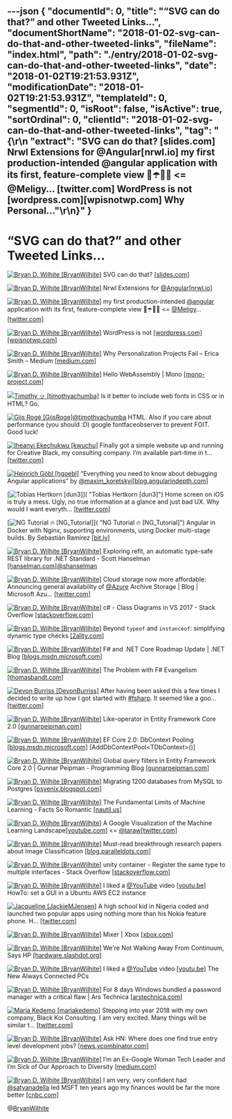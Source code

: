 ---json
{
  "documentId": 0,
  "title": "“SVG can do that?” and other Tweeted Links…",
  "documentShortName": "2018-01-02-svg-can-do-that-and-other-tweeted-links",
  "fileName": "index.html",
  "path": "./entry/2018-01-02-svg-can-do-that-and-other-tweeted-links",
  "date": "2018-01-02T19:21:53.931Z",
  "modificationDate": "2018-01-02T19:21:53.931Z",
  "templateId": 0,
  "segmentId": 0,
  "isRoot": false,
  "isActive": true,
  "sortOrdinal": 0,
  "clientId": "2018-01-02-svg-can-do-that-and-other-tweeted-links",
  "tag": "{\r\n  \"extract\": \"SVG can do that? [slides.com] Nrwl Extensions for @Angular[nrwl.io] my first production-intended @angular application with its first, feature-complete view 🎁☂️💄🧐 &lt;= @Meligy… [twitter.com] WordPress is not [wordpress.com][wpisnotwp.com] Why Personal...\"\r\n}"
}
---

# “SVG can do that?” and other Tweeted Links…

[<img alt="Bryan D. Wilhite [BryanWilhite]" src="https://songhay.blob.core.windows.net/shared-social-twitter/BryanWilhite.jpeg">](http://t.co/UNdqV0Z1zz "Bryan D. Wilhite [BryanWilhite]") SVG can do that? [[slides.com]](http://slides.com/sdrasner/svg-can-do-that#/)

[<img alt="Bryan D. Wilhite [BryanWilhite]" src="https://songhay.blob.core.windows.net/shared-social-twitter/BryanWilhite.jpeg">](http://t.co/UNdqV0Z1zz "Bryan D. Wilhite [BryanWilhite]") Nrwl Extensions for [@Angular](http://twitter.com/Angular)[[nrwl.io]](https://nrwl.io/nx)

[<img alt="Bryan D. Wilhite [BryanWilhite]" src="https://songhay.blob.core.windows.net/shared-social-twitter/BryanWilhite.jpeg">](http://t.co/UNdqV0Z1zz "Bryan D. Wilhite [BryanWilhite]") my first production-intended [@angular](http://twitter.com/angular) application with its first, feature-complete view 🎁☂️💄🧐 &lt;= [@Meligy](http://twitter.com/Meligy)… [[twitter.com]](https://twitter.com/i/web/status/941178629840498689)

[<img alt="Bryan D. Wilhite [BryanWilhite]" src="https://songhay.blob.core.windows.net/shared-social-twitter/BryanWilhite.jpeg">](http://t.co/UNdqV0Z1zz "Bryan D. Wilhite [BryanWilhite]") WordPress is not [[wordpress.com]](http://WordPress.com)[[wpisnotwp.com]](https://wpisnotwp.com/)

[<img alt="Bryan D. Wilhite [BryanWilhite]" src="https://songhay.blob.core.windows.net/shared-social-twitter/BryanWilhite.jpeg">](http://t.co/UNdqV0Z1zz "Bryan D. Wilhite [BryanWilhite]") Why Personalization Projects Fail – Erica Smith – Medium [[medium.com]](https://medium.com/@ericathegreat/why-personalization-projects-fail-5af7d9623fb0)

[<img alt="Bryan D. Wilhite [BryanWilhite]" src="https://songhay.blob.core.windows.net/shared-social-twitter/BryanWilhite.jpeg">](http://t.co/UNdqV0Z1zz "Bryan D. Wilhite [BryanWilhite]") Hello WebAssembly | Mono [[mono-project.com]](http://www.mono-project.com/news/2017/08/09/hello-webassembly/)

[<img alt="Timothy ッ [timothyachumba]" src="https://songhay.blob.core.windows.net/shared-social-twitter/timothyachumba.jpg">](https://t.co/dgjaItNceX "Timothy ッ [timothyachumba]") Is it better to include web fonts in CSS or in HTML? Go.

[<img alt="Gijs Rogé [GijsRoge]" src="https://songhay.blob.core.windows.net/shared-social-twitter/GijsRoge.jpeg">](https://t.co/TrGejrciSH "Gijs Rogé [GijsRoge]")[@timothyachumba](http://twitter.com/timothyachumba) HTML. Also if you care about performance (you should :D) google fontfaceobserver to prevent FOIT. Good luck!

[<img alt="Iheanyi Ekechukwu [kwuchu]" src="https://songhay.blob.core.windows.net/shared-social-twitter/kwuchu.jpg">](https://t.co/iDDF2d7EXB "Iheanyi Ekechukwu [kwuchu]") Finally got a simple website up and running for Creative Black, my consulting company. I’m available part-time in t… [[twitter.com]](https://twitter.com/i/web/status/947275211157712896)

[<img alt="Heinrich Göbl [hgoebl]" src="https://songhay.blob.core.windows.net/shared-social-twitter/hgoebl.jpg">](http://t.co/TxxsHE4hnv "Heinrich Göbl [hgoebl]") “Everything you need to know about debugging Angular applications” by [@maxim_koretskyi](http://twitter.com/maxim_koretskyi)[[blog.angularindepth.com]](https://blog.angularindepth.com/everything-you-need-to-know-about-debugging-angular-applications-d308ed8a51b4)

[<img alt="Tobias Hertkorn [dun3]" src="https://songhay.blob.core.windows.net/shared-social-twitter/dun3.jpg">]( "Tobias Hertkorn [dun3]") Home screen on iOS is truly a mess. Ugly, no true information at a glance and just bad UX. Why would I want everyth… [[twitter.com]](https://twitter.com/i/web/status/945424468524109824)

[<img alt="NG Tutorial 🔥 [NG_Tutorial]" src="https://songhay.blob.core.windows.net/shared-social-twitter/NG_Tutorial.jpg">]( "NG Tutorial 🔥 [NG_Tutorial]") Angular in Docker with Nginx, supporting environments, using Docker multi-stage builds. By Sebastián Ramírez [[bit.ly]](http://bit.ly/2xtDAfi)

[<img alt="Bryan D. Wilhite [BryanWilhite]" src="https://songhay.blob.core.windows.net/shared-social-twitter/BryanWilhite.jpeg">](http://t.co/UNdqV0Z1zz "Bryan D. Wilhite [BryanWilhite]") Exploring refit, an automatic type-safe REST library for .NET Standard - Scott Hanselman [[hanselman.com]](https://www.hanselman.com/blog/ExploringRefitAnAutomaticTypesafeRESTLibraryForNETStandard.aspx)[@shanselman](http://twitter.com/shanselman)

[<img alt="Bryan D. Wilhite [BryanWilhite]" src="https://songhay.blob.core.windows.net/shared-social-twitter/BryanWilhite.jpeg">](http://t.co/UNdqV0Z1zz "Bryan D. Wilhite [BryanWilhite]") Cloud storage now more affordable: Announcing general availability of [@Azure](http://twitter.com/Azure) Archive Storage | Blog | Microsoft Azu… [[twitter.com]](https://twitter.com/i/web/status/941480446537412608)

[<img alt="Bryan D. Wilhite [BryanWilhite]" src="https://songhay.blob.core.windows.net/shared-social-twitter/BryanWilhite.jpeg">](http://t.co/UNdqV0Z1zz "Bryan D. Wilhite [BryanWilhite]") c# - Class Diagrams in VS 2017 - Stack Overflow [[stackoverflow.com]](https://stackoverflow.com/questions/42233831/class-diagrams-in-vs-2017)

[<img alt="Bryan D. Wilhite [BryanWilhite]" src="https://songhay.blob.core.windows.net/shared-social-twitter/BryanWilhite.jpeg">](http://t.co/UNdqV0Z1zz "Bryan D. Wilhite [BryanWilhite]") Beyond `typeof` and `instanceof`: simplifying dynamic type checks [[2ality.com]](http://2ality.com/2017/08/type-right.html)

[<img alt="Bryan D. Wilhite [BryanWilhite]" src="https://songhay.blob.core.windows.net/shared-social-twitter/BryanWilhite.jpeg">](http://t.co/UNdqV0Z1zz "Bryan D. Wilhite [BryanWilhite]") F# and .NET Core Roadmap Update | .NET Blog [[blogs.msdn.microsoft.com]](https://blogs.msdn.microsoft.com/dotnet/2017/08/14/f-and-net-core-roadmap-update/)

[<img alt="Bryan D. Wilhite [BryanWilhite]" src="https://songhay.blob.core.windows.net/shared-social-twitter/BryanWilhite.jpeg">](http://t.co/UNdqV0Z1zz "Bryan D. Wilhite [BryanWilhite]") The Problem with F# Evangelism [[thomasbandt.com]](https://thomasbandt.com/posts/404)

[<img alt="Devon Burriss [DevonBurriss]" src="https://songhay.blob.core.windows.net/shared-social-twitter/DevonBurriss.jpeg">](http://t.co/Jfkfe6c4pp "Devon Burriss [DevonBurriss]") After having been asked this a few times I decided to write up how I got started with [#fsharp](http://twitter.com/search?q=%23fsharp). It seemed like a goo… [[twitter.com]](https://twitter.com/i/web/status/946486419995930625)

[<img alt="Bryan D. Wilhite [BryanWilhite]" src="https://songhay.blob.core.windows.net/shared-social-twitter/BryanWilhite.jpeg">](http://t.co/UNdqV0Z1zz "Bryan D. Wilhite [BryanWilhite]") Like-operator in Entity Framework Core 2.0 [[gunnarpeipman.com]](http://gunnarpeipman.com/2017/08/ef-core-like-operator/)

[<img alt="Bryan D. Wilhite [BryanWilhite]" src="https://songhay.blob.core.windows.net/shared-social-twitter/BryanWilhite.jpeg">](http://t.co/UNdqV0Z1zz "Bryan D. Wilhite [BryanWilhite]") EF Core 2.0: DbContext Pooling [[blogs.msdn.microsoft.com]](https://blogs.msdn.microsoft.com/dotnet/2017/08/14/announcing-entity-framework-core-2-0/) [AddDbContextPool&lt;TDbContext&gt;()]

[<img alt="Bryan D. Wilhite [BryanWilhite]" src="https://songhay.blob.core.windows.net/shared-social-twitter/BryanWilhite.jpeg">](http://t.co/UNdqV0Z1zz "Bryan D. Wilhite [BryanWilhite]") Global query filters in Entity Framework Core 2.0 | Gunnar Peipman - Programming Blog [[gunnarpeipman.com]](http://gunnarpeipman.com/2017/08/ef-core-global-query-filters/)

[<img alt="Bryan D. Wilhite [BryanWilhite]" src="https://songhay.blob.core.windows.net/shared-social-twitter/BryanWilhite.jpeg">](http://t.co/UNdqV0Z1zz "Bryan D. Wilhite [BryanWilhite]") Migrating 1200 databases from MySQL to Postgres [[psyenix.blogspot.com]](http://psyenix.blogspot.com/2017/08/migrating-1200-db-from-mysql-to-postgres.html)

[<img alt="Bryan D. Wilhite [BryanWilhite]" src="https://songhay.blob.core.windows.net/shared-social-twitter/BryanWilhite.jpeg">](http://t.co/UNdqV0Z1zz "Bryan D. Wilhite [BryanWilhite]") The Fundamental Limits of Machine Learning - Facts So Romantic [[nautil.us]](http://nautil.us/blog/-the-fundamental-limits-of-machine-learning)

[<img alt="Bryan D. Wilhite [BryanWilhite]" src="https://songhay.blob.core.windows.net/shared-social-twitter/BryanWilhite.jpeg">](http://t.co/UNdqV0Z1zz "Bryan D. Wilhite [BryanWilhite]") A Google Visualization of the Machine Learning Landscape[[youtube.com]](https://www.youtube.com/watch?v=ZuMdaXNR9Mk) &lt;= [@taraw](http://twitter.com/taraw)[[twitter.com]](https://twitter.com/BryanWilhite/status/941133561884581888/photo/1)

[<img alt="Bryan D. Wilhite [BryanWilhite]" src="https://songhay.blob.core.windows.net/shared-social-twitter/BryanWilhite.jpeg">](http://t.co/UNdqV0Z1zz "Bryan D. Wilhite [BryanWilhite]") Must-read breakthrough research papers about Image Classification [[blog.paralleldots.com]](http://blog.paralleldots.com/technology/deep-learning/must-read-path-breaking-papers-about-image-classification/)

[<img alt="Bryan D. Wilhite [BryanWilhite]" src="https://songhay.blob.core.windows.net/shared-social-twitter/BryanWilhite.jpeg">](http://t.co/UNdqV0Z1zz "Bryan D. Wilhite [BryanWilhite]") unity container - Register the same type to multiple interfaces - Stack Overflow [[stackoverflow.com]](https://stackoverflow.com/questions/11115298/register-the-same-type-to-multiple-interfaces)

[<img alt="Bryan D. Wilhite [BryanWilhite]" src="https://songhay.blob.core.windows.net/shared-social-twitter/BryanWilhite.jpeg">](http://t.co/UNdqV0Z1zz "Bryan D. Wilhite [BryanWilhite]") I liked a [@YouTube](http://twitter.com/YouTube) video [[youtu.be]](http://youtu.be/9BAoJ7JZHr0?a) HowTo: set a GUI in a Ubuntu AWS EC2 instance

[<img alt="Jacqueline [JackieMJensen]" src="https://songhay.blob.core.windows.net/shared-social-twitter/JackieMJensen.jpg">](https://t.co/DYdE13EVu5 "Jacqueline [JackieMJensen]") A high school kid in Nigeria coded and launched two popular apps using nothing more than his Nokia feature phone. H… [[twitter.com]](https://twitter.com/i/web/status/947116569242492928)

[<img alt="Bryan D. Wilhite [BryanWilhite]" src="https://songhay.blob.core.windows.net/shared-social-twitter/BryanWilhite.jpeg">](http://t.co/UNdqV0Z1zz "Bryan D. Wilhite [BryanWilhite]") Mixer | Xbox [[xbox.com]](http://www.xbox.com/en-US/mixer)

[<img alt="Bryan D. Wilhite [BryanWilhite]" src="https://songhay.blob.core.windows.net/shared-social-twitter/BryanWilhite.jpeg">](http://t.co/UNdqV0Z1zz "Bryan D. Wilhite [BryanWilhite]") We're Not Walking Away From Continuum, Says HP [[hardware.slashdot.org]](https://hardware.slashdot.org/story/17/08/15/1311247/were-not-walking-away-from-continuum-says-hp?utm_source=feedly1.0mainlinkanon&utm_medium=feed)

[<img alt="Bryan D. Wilhite [BryanWilhite]" src="https://songhay.blob.core.windows.net/shared-social-twitter/BryanWilhite.jpeg">](http://t.co/UNdqV0Z1zz "Bryan D. Wilhite [BryanWilhite]") I liked a [@YouTube](http://twitter.com/YouTube) video [[youtu.be]](http://youtu.be/Rd7R9G1An3s?a) The New Always Connected PCs

[<img alt="Bryan D. Wilhite [BryanWilhite]" src="https://songhay.blob.core.windows.net/shared-social-twitter/BryanWilhite.jpeg">](http://t.co/UNdqV0Z1zz "Bryan D. Wilhite [BryanWilhite]") For 8 days Windows bundled a password manager with a critical flaw | Ars Technica [[arstechnica.com]](https://arstechnica.com/information-technology/2017/12/microsoft-is-forcing-users-to-install-a-critically-flawed-password-manager/)

[<img alt="Maria Kedemo [mariakedemo]" src="https://songhay.blob.core.windows.net/shared-social-twitter/mariakedemo.jpg">](https://t.co/aNiCe7yXUw "Maria Kedemo [mariakedemo]") Stepping into year 2018 with my own company, Black Koi Consulting. I am very excited. Many things will be similar t… [[twitter.com]](https://twitter.com/i/web/status/948146460943638528)

[<img alt="Bryan D. Wilhite [BryanWilhite]" src="https://songhay.blob.core.windows.net/shared-social-twitter/BryanWilhite.jpeg">](http://t.co/UNdqV0Z1zz "Bryan D. Wilhite [BryanWilhite]") Ask HN: Where does one find true entry level development jobs? [[news.ycombinator.com]](https://news.ycombinator.com/item?id=15019507)

[<img alt="Bryan D. Wilhite [BryanWilhite]" src="https://songhay.blob.core.windows.net/shared-social-twitter/BryanWilhite.jpeg">](http://t.co/UNdqV0Z1zz "Bryan D. Wilhite [BryanWilhite]") I’m an Ex-Google Woman Tech Leader and I’m Sick of Our Approach to Diversity [[medium.com]](https://medium.com/the-mission/im-an-ex-google-woman-tech-leader-and-i-m-sick-of-our-approach-to-diversity-17008c5fe999)

[<img alt="Bryan D. Wilhite [BryanWilhite]" src="https://songhay.blob.core.windows.net/shared-social-twitter/BryanWilhite.jpeg">](http://t.co/UNdqV0Z1zz "Bryan D. Wilhite [BryanWilhite]") I am very, very confident had [@satyanadella](http://twitter.com/satyanadella) led MSFT ten years ago my finances would be far the more better [[cnbc.com]](https://www.cnbc.com/2017/12/13/satya-nadella-wishes-microsoft-got-into-public-cloud-earlier.html)

@[BryanWilhite](https://twitter.com/BryanWilhite)
